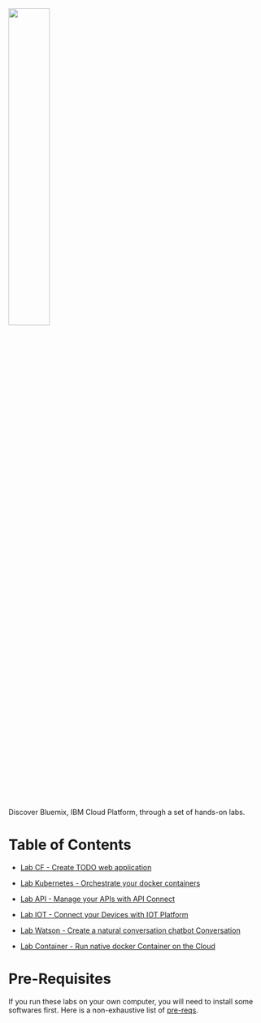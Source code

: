 <img src="./images/bluemix-logo.png" width="40%"/>

Discover Bluemix, IBM Cloud Platform, through a set of hands-on labs.

# Table of Contents

+ [Lab CF - Create TODO web application](./labs/Lab%20CF%20-%20Create%20TODO%20web%20application)

+ [Lab Kubernetes - Orchestrate your docker containers](./labs/Lab%20Kubernetes%20-%20Orchestrate%20your%20docker%20containers)

+ [Lab API - Manage your APIs with API Connect](./labs/Lab%20API%20-%20Manage%20your%20APIs%20with%20API%20Connect)

+ [Lab IOT - Connect your Devices with IOT Platform](./labs/Lab%20IOT%20-%20Connect%20your%20Devices%20with%20IOT%20Platform)

+ [Lab Watson - Create a natural conversation chatbot Conversation](./labs/Lab%20Watson%20-%20Create%20a%20natural%20conversation%20chatbot)

+ [Lab Container - Run native docker Container on the Cloud](./labs/Lab%20Container%20-%20Run%20native%20docker%20Container%20on%20the%20Cloud)


# Pre-Requisites

If you run these labs on your own computer, you will need to install some softwares first. Here is a non-exhaustive list of [pre-reqs](./prereqs).
